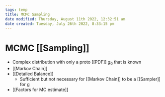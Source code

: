 ```yaml
---
tags: temp
title: MCMC Sampling
date modified: Thursday, August 11th 2022, 12:32:51 am
date created: Tuesday, July 26th 2022, 8:33:15 pm
---
```


# MCMC [[Sampling]]
- Complex distribution with only a proto [[PDF]] $g_{0}$ that is known
- [[Markov Chain]]
- [[Detailed Balance]]
	- Sufficient but not necessary for [[Markov Chain]] to be a [[Sampler]] for g
- [[Factors for MC estimate]]

